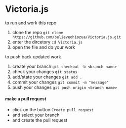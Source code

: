 # Victoria.js

to run and work this repo
1. clone the repo `git clone https://github.com/believeohiozua/Victoria.js.git`
2. enter the dircetory `cd Victoria.js`
3. open the file and do your work


to push back updated work

1. create your branch `git checkout -b <branch name>`
2. check your changes `git status`
3. add/state your changes `git add .`
4. commit your changes `git commit -m "message"`
5. push your changes `git push origin <branch name>`


#### make a pull request 
- click on the button `Create pull request`
- and select your branch
- and create the pull request
